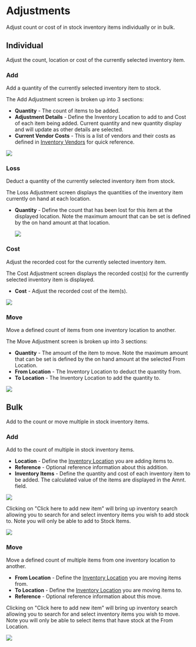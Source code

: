 # Adjustments

Adjust count or cost of in stock inventory items individually or in bulk.




## Individual
Adjust the count, location or cost of the currently selected inventory item.

### Add
Add a quantity of the currently selected inventory item to stock.

The Add Adjustment screen is broken up into 3 sections:
- **Quantity** - The count of items to be added.
- **Adjustment Details** - Define the Inventory Location to add to and Cost of each item being added. Current quantity and new quantity display and will update as other details are selected.
- **Current Vendor Costs** - This is a list of vendors and their costs as defined in [Inventory Vendors](https://docs.wisesoftwareinc.com/enterprise/inventory/vendors) for quick reference.

     
 ![](https://wiselibrary.blob.core.windows.net/docs/Windows/IndividualAdjustment_add.png)
 
### Loss
Deduct a quantity of the currently selected inventory item from stock.

The Loss Adjustment screen displays the quantities of the inventory item currently on hand at each location.
- **Quantity** - Define the count that has been lost for this item at the displayed location. Note the maximum amount that can be set is defined by the on hand amount at that location.
  
  ![](https://wiselibrary.blob.core.windows.net/docs/Windows/IndividualAdjustment_loss.png)

### Cost
Adjust the recorded cost for the currently selected inventory item.

The Cost Adjustment screen displays the recorded cost(s) for the currently selected inventory item is displayed.

- **Cost** - Adjust the recorded cost of the item(s).
  
 ![](https://wiselibrary.blob.core.windows.net/docs/Windows/IndividualAdjustment_Cost.png)
  
### Move
Move a defined count of items from one inventory location to another.

The Move Adjustment screen is broken up into 3 sections:

- **Quantity** - The amount of the item to move. Note the maximum amount that can be set is defined by the on hand amount at the selected From Location.
- **From Location** - The Inventory Location to deduct the quantity from.
- **To Location** - The Inventory Location to add the quantity to.
  
 ![](https://wiselibrary.blob.core.windows.net/docs/Windows/IndividualAdjustment_Move.png)

## Bulk

Add to the count or move multiple in stock inventory items.

### Add

Add to the count of multiple in stock inventory items.

- **Location** - Define the [Inventory Location](https://docs.wisesoftwareinc.com/enterprise/inventory/settings/sites) you are adding items to.
- **Reference** - Optional reference information about this addition.
- **Inventory Items** - Define the quantity and cost of each inventory item to be added. The calculated value of the items are displayed in the Amnt. field.

 ![](https://wiselibrary.blob.core.windows.net/docs/Windows/BulkAdjustment_Add.png)

Clicking on "Click here to add new item" will bring up inventory search allowing you to search for and select inventory items you wish to add stock to. Note you will only be able to add to Stock Items.

 ![](https://wiselibrary.blob.core.windows.net/docs/Windows/BulkAdjustment_Search.png)

### Move

Move a defined count of multiple items from one inventory location to another.

- **From Location** - Define the [Inventory Location](https://docs.wisesoftwareinc.com/enterprise/inventory/settings/sites) you are moving items from.
- **To Location** - Define the [Inventory Location](https://docs.wisesoftwareinc.com/enterprise/inventory/settings/sites) you are moving items to.
- **Reference** - Optional reference information about this move.
  
Clicking on "Click here to add new item" will bring up inventory search allowing you to search for and select inventory items you wish to move. Note you will only be able to select items that have stock at the From Location.

 ![](https://wiselibrary.blob.core.windows.net/docs/Windows/BulkAdjustment_Move.png)
  

  
  



